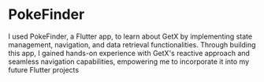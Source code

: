 # PokeFinder


I used PokeFinder, a Flutter app, to learn about GetX by implementing state management, navigation, and data retrieval functionalities. Through building this app, I gained hands-on experience with GetX's reactive approach and seamless navigation capabilities, empowering me to incorporate it into my future Flutter projects


